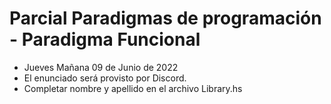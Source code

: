 # Parcial Paradigmas de programación - Paradigma Funcional

- Jueves Mañana 09 de Junio de 2022
- El enunciado será provisto por Discord.
- Completar nombre y apellido en el archivo Library.hs
